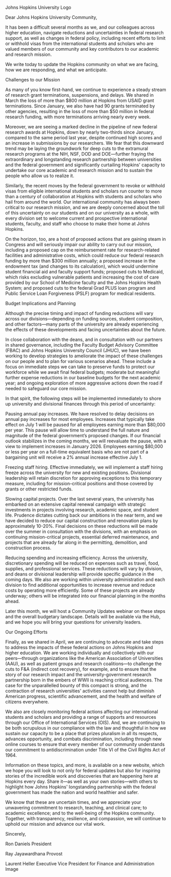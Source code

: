  
Johns Hopkins University Logo
 
Dear Johns Hopkins University Community, 
 
It has been a difficult several months as we, and our colleagues across higher education, navigate reductions and uncertainties in federal research support, as well as changes in federal policy, including recent efforts to limit or withhold visas from the international students and scholars who are valued members of our community and key contributors to our academic and research mission.   
 
We write today to update the Hopkins community on what we are facing, how we are responding, and what we anticipate. 
 
Challenges to our Mission 
 
As many of you know first-hand, we continue to experience a steady stream of research grant terminations, suspensions, and delays. We shared in March the loss of more than $800 million at Hopkins from USAID grant terminations. Since January, we also have had 90 grants terminated by other agencies, resulting in the loss of more than $50 million in federal research funding, with more terminations arriving nearly every week. 
 
Moreover, we are seeing a marked decline in the pipeline of new federal research awards at Hopkins, down by nearly two-thirds since January, compared to the same period last year, despite continued high scores and an increase in submissions by our researchers. We fear that this downward trend may be laying the groundwork for deep cuts to the extramural research programs at the NIH, NSF, DOD and DOE—further fraying the extraordinary and longstanding research partnership between universities and the federal government and significantly curtailing Hopkins' capacity to undertake our core academic and research mission and to sustain the people who allow us to realize it. 
 
Similarly, the recent moves by the federal government to revoke or withhold visas from eligible international students and scholars run counter to more than a century of collaboration at Hopkins with students and scholars who hail from around the world. Our international community has always been critical to our research mission, and we are deeply concerned about the toll of this uncertainty on our students and on our university as a whole, with every division set to welcome current and prospective international students, faculty, and staff who choose to make their home at Johns Hopkins. 
 
On the horizon, too, are a host of proposed actions that are gaining steam in Congress and will seriously impair our ability to carry out our mission, including a proposed cap on the reimbursement rate for research-related facilities and administrative costs, which could reduce our federal research funding by more than $300 million annually; a proposed increase in the endowment tax (and changes to its calculation), which would undermine student financial aid and faculty support funds; proposed cuts to Medicaid, which risks excluding vulnerable patients and increasing the cost of care provided by our School of Medicine faculty and the Johns Hopkins Health System; and proposed cuts to the federal Grad PLUS loan program and Public Service Loan Forgiveness (PSLF) program for medical residents. 
 
Budget Implications and Planning 
 
Although the precise timing and impact of funding reductions will vary across our divisions—depending on funding sources, student composition, and other factors—many parts of the university are already experiencing the effects of these developments and facing uncertainties about the future. 
 
In close collaboration with the deans, and in consultation with our partners in shared governance, including the Faculty Budget Advisory Committee (FBAC) and Johns Hopkins University Council (JHUC), we have been working to develop strategies to ameliorate the impact of these challenges on our people and to plan for various scenarios ahead. These include a focus on immediate steps we can take to preserve funds to protect our workforce while we await final federal budgets; moderate but meaningful further expense reductions in our baseline budgets for the next academic year; and ongoing exploration of more aggressive actions down the road if needed to safeguard our core mission.
 
In that spirit, the following steps will be implemented immediately to shore up university and divisional finances through this period of uncertainty:
 
Pausing annual pay increases. We have resolved to delay decisions on annual pay increases for most employees. Increases that typically take effect on July 1 will be paused for all employees earning more than $80,000 per year. This pause will allow time to understand the full nature and magnitude of the federal government’s proposed changes. If our financial outlook stabilizes in the coming months, we will reevaluate the pause, with a view to implement increases in January 2026. Employees earning $80,000 or less per year on a full-time equivalent basis who are not part of a bargaining unit will receive a 2% annual increase effective July 1. 
 
Freezing staff hiring. Effective immediately, we will implement a staff hiring freeze across the university for new and existing positions. Divisional leadership will retain discretion for approving exceptions to this temporary measure, including for mission-critical positions and those covered by grants or other restricted funds.  
 
Slowing capital projects. Over the last several years, the university has embarked on an extensive capital renewal campaign with strategic investments in projects involving research, academic space, and student life. Prudence dictates cutting back our ambitions in the near term, and we have decided to reduce our capital construction and renovation plans by approximately 10-20%. Final decisions on these reductions will be made over the summer in consultation with the divisions, with an emphasis on continuing mission-critical projects, essential deferred maintenance, and projects that are already far along in the permitting, demolition, and construction process.
 
Reducing spending and increasing efficiency. Across the university, discretionary spending will be reduced on expenses such as travel, food, supplies, and professional services. These reductions will vary by division, and deans or divisional leadership will provide specific guidance in the coming days. We also are working within university administration and each division to find additional opportunities to increase revenue and reduce costs by operating more efficiently. Some of these projects are already underway; others will be integrated into our financial planning in the months ahead. 
 
Later this month, we will host a Community Updates webinar on these steps and the overall budgetary landscape. Details will be available via the Hub, and we hope you will bring your questions for university leaders. 
 
Our Ongoing Efforts 
 
Finally, as we shared in April, we are continuing to advocate and take steps to address the impacts of these federal actions on Johns Hopkins and higher education. We are working individually and collectively with our peers—through organizations like the American Association of Universities (AAU), as well as patient groups and research coalitions—to challenge the cuts to F&A (indirect cost recovery), for example, and to ensure that the story of our research impact and the university-government research partnership born in the embers of WWII is reaching critical audiences. The case for the unparallelled bounty of this compact is strong, and the contraction of research universities' activities cannot help but diminish American progress, scientific advancement, and the health and welfare of citizens everywhere.  
 
We also are closely monitoring federal actions affecting our international students and scholars and providing a range of supports and resources through our Office of International Services (OIS). And, we are continuing to be both scrupulous in our compliance with the law and thoughtful in how we sustain our capacity to be a place that prizes pluralism in all its respects, advances opportunity, and combats discrimination, including through new online courses to ensure that every member of our community understands our commitment to antidiscrimination under Title VI of the Civil Rights Act of 1964. 
 
Information on these topics, and more, is available on a new website, which we hope you will look to not only for federal updates but also for inspiring stories of the incredible work and discoveries that are happening here at Hopkins every day.  Share it—as well as your own stories—with others to highlight how Johns Hopkins' longstanding partnership with the federal government has made the nation and world healthier and safer. 
 
We know that these are uncertain times, and we appreciate your unwavering commitment to research, teaching, and clinical care; to academic excellence; and to the well-being of the Hopkins community. Together, with transparency, resilience, and compassion, we will continue to uphold our mission and advance our vital work. 
 
Sincerely, 
 
Ron Daniels 
President
 
Ray Jayawardhana
Provost 
 
Laurent Heller
Executive Vice President for Finance and Administration 
Image
